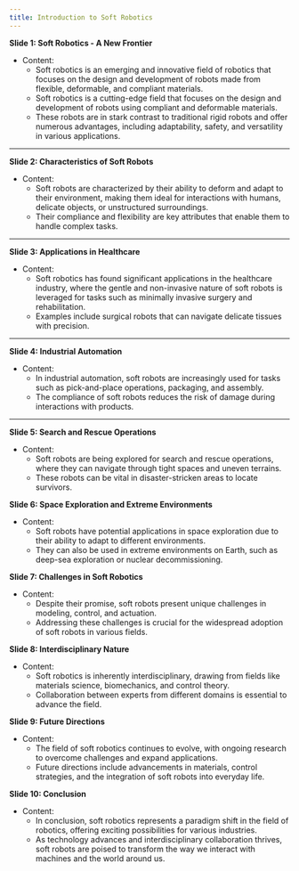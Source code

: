 ```yaml
---
title: Introduction to Soft Robotics
---
```



**Slide 1: Soft Robotics - A New Frontier**

- Content:
  - Soft robotics is an emerging and innovative field of robotics that focuses on the design and development of robots made from flexible, deformable, and compliant materials.
  - Soft robotics is a cutting-edge field that focuses on the design and development of robots using compliant and deformable materials.
  - These robots are in stark contrast to traditional rigid robots and offer numerous advantages, including adaptability, safety, and versatility in various applications.

---
**Slide 2: Characteristics of Soft Robots**

- Content:
  - Soft robots are characterized by their ability to deform and adapt to their environment, making them ideal for interactions with humans, delicate objects, or unstructured surroundings.
  - Their compliance and flexibility are key attributes that enable them to handle complex tasks.

---

**Slide 3: Applications in Healthcare**

- Content:
  - Soft robotics has found significant applications in the healthcare industry, where the gentle and non-invasive nature of soft robots is leveraged for tasks such as minimally invasive surgery and rehabilitation.
  - Examples include surgical robots that can navigate delicate tissues with precision.
---

**Slide 4: Industrial Automation**

- Content:
  - In industrial automation, soft robots are increasingly used for tasks such as pick-and-place operations, packaging, and assembly.
  - The compliance of soft robots reduces the risk of damage during interactions with products.
---
**Slide 5: Search and Rescue Operations**

- Content:
  - Soft robots are being explored for search and rescue operations, where they can navigate through tight spaces and uneven terrains.
  - These robots can be vital in disaster-stricken areas to locate survivors.

**Slide 6: Space Exploration and Extreme Environments**

- Content:
  - Soft robots have potential applications in space exploration due to their ability to adapt to different environments.
  - They can also be used in extreme environments on Earth, such as deep-sea exploration or nuclear decommissioning.

**Slide 7: Challenges in Soft Robotics**

- Content:
  - Despite their promise, soft robots present unique challenges in modeling, control, and actuation.
  - Addressing these challenges is crucial for the widespread adoption of soft robots in various fields.

**Slide 8: Interdisciplinary Nature**

- Content:
  - Soft robotics is inherently interdisciplinary, drawing from fields like materials science, biomechanics, and control theory.
  - Collaboration between experts from different domains is essential to advance the field.

**Slide 9: Future Directions**

- Content:
  - The field of soft robotics continues to evolve, with ongoing research to overcome challenges and expand applications.
  - Future directions include advancements in materials, control strategies, and the integration of soft robots into everyday life.

**Slide 10: Conclusion**

- Content:
  - In conclusion, soft robotics represents a paradigm shift in the field of robotics, offering exciting possibilities for various industries.
  - As technology advances and interdisciplinary collaboration thrives, soft robots are poised to transform the way we interact with machines and the world around us.